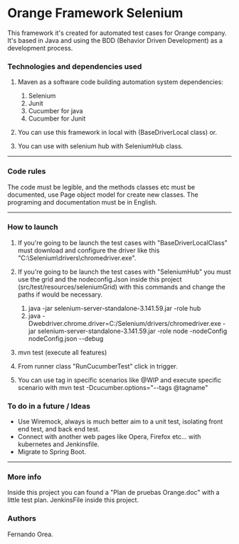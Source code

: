 
# Orange Framework Selenium

This framework it's created for automated test cases for Orange company.
It's based in Java and using the BDD (Behavior Driven Development) as a development process.

### Technologies and dependencies used

1. Maven as a software code building automation system dependencies:

    1. Selenium
    2. Junit
    3. Cucumber for java
    4. Cucumber for Junit

2. You can use this framework in local with (BaseDriverLocal class) or. 
3. You can use with selenium hub with SeleniumHub class.

---

### Code rules

The code must be legible, and the methods classes etc must be documented, use Page object model for create new classes.
The programing and documentation must be in English.
        
---

### How to launch

   1. If you're going to be launch the test cases with "BaseDriverLocalClass" must download and configure the driver like this "C:\Selenium\drivers\chromedriver.exe".
   2. If you're going to be launch the test cases with "SeleniumHub" you must use the grid and the nodeconfig.Json inside this project (src/test/resources/seleniumGrid) with this commands and change the paths if would be necessary.
      1. java -jar selenium-server-standalone-3.141.59.jar -role hub
      2. java -Dwebdriver.chrome.driver=C:/Selenium/drivers/chromedriver.exe -jar selenium-server-standalone-3.141.59.jar -role node -nodeConfig nodeConfig.json --debug

   3. mvn test (execute all features)
   4. From runner class "RunCucumberTest" click in trigger.
   5. You can use tag in specific scenarios like @WIP and execute specific scenario with  mvn test -Dcucumber.options="--tags @tagname" 

### To do in a future / Ideas

* Use Wiremock, always is much better aim to a unit test, isolating front end test, and back end test.
* Connect with another web pages like Opera, Firefox etc... with kubernetes and Jenkinsfile.
* Migrate to Spring Boot.

---

### More info

Inside this project you can found a "Plan de pruebas Orange.doc" with a little test plan.
JenkinsFile inside this project.

### Authors

Fernando Orea.
